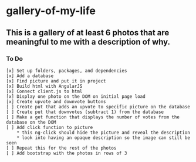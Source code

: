 # gallery-of-my-life

## This is a gallery of at least 6 photos that are meaningful to me with a description of why. 

### To Do
    [x] Set up folders, packages, and dependencies
    [x] Add a database
    [x] Find picture and put it in project
    [x] Build html with AngularJS
    [x] Connect client.js to html
    [x] Display one photo on the DOM on initial page load
    [x] Create upvote and downvote buttons 
    [ ] Create put that adds an upvote to specific picture on the database
    [ ] Create put that downvotes (subtract 1) from the database
    [ ] Make a get function that displays the number of votes from the database on the DOM
    [ ] Add click function to picture
        * this ng-click should hide the picture and reveal the description
        * look into having an opaque description so the image can still be seen
    [ ] Repeat this for the rest of the photos
    [ ] Add bootstrap with the photos in rows of 3 
